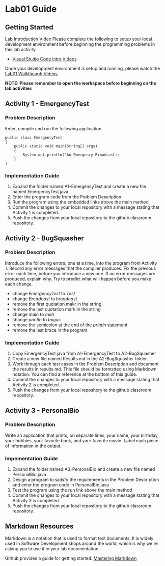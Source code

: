 # Lab01 Guide
## Getting Started
[Lab Introduction Video](https://youtu.be/K42U3bV7bMk)
Please complete the following to setup your local development environment before beginning the programming problems in this lab activity.  
- [Visual Studio Code Intro Videos](https://code.visualstudio.com/docs/getstarted/introvideos)

Once your development environment is setup and running, please watch the [Lab01 Walkthough Videos](https://www.youtube.com/playlist?list=PLbxWwkW_BhyBD7Zj-so2hkS6aB6EgRIpf).  

**NOTE: Please remember to open the workspace before beginning on the lab activities**  

## Activity 1 - EmergencyTest
### Problem Description
Enter, compile and run the following application.  

    public class EmergencyTest
    {  
        public static void main(String[] args)
        {
            System.out.println("An Emergency Broadcast);
        }
    }  


### Implementation Guide
1. Expand the folder named A1-EmergencyTest and create a new file named EmergencyTest.java
2. Enter the program code from the Problem Description
3. Run the program using the embedded links above the main method
4. Commit the changes to your local repository with a message stating that Activity 1 is completed.
5. Push the changes from your local repository to the github classroom repository.


## Activity 2 - BugSquasher
### Problem Description
Introduce the following errors, one at a time, into the program from Activity 1.  Record any error messages that the compiler produces.  Fix the previous error each time, before you introduce a new one.  If no error messages are produced, explain why.  Try to predict what will happen before you make each change.
- change *EmergencyTest* to *Test*
- change *Broadcast* to *broadcast*
- remove the first quotation makr in the string
- remove the last quotation mark in the string
- change *main* to *man*
- change *println* to *bogus*
- remove the semicolon at the end of the *println* statement
- remove the last brace in the program
### Implementation Guide
1. Copy EmergencyTest.java from A1-EmergencyTest to A2-BugSquasher
2. Create a new file named Results.md in the A2-BugSquasher folder.
3. Work through each test cases in the Problem Description and document the results in results.md.  This file should be formatted using Markdown notation. You can find a reference at the bottom of this guide.
4. Commit the changes to your local repository with a message stating that Activity 2 is completed.
5. Push the changes from your local repository to the github classroom repository.

## Activity 3 - PersonalBio
### Problem Description
Write an application that prints, on separate lines, your name, your birthday, your hobbies, your favorite book, and your favorite movie.  Label each piece of information in the output.
### Impementation Guide
1. Expand the folder named A3-PersonalBio and create a new file named PersonalBio.java
2. Design a program to satisfy the requirements in the Problem Description and enter the program code in PersonalBio.java
3. Test the program using the run link above the main method
4. Commit the changes to your local repository with a message stating that Activity 3 is completed.
5. Push the changes from your local repository to the github classroom repository.  

## Markdown Resources
Markdown is a notation that is used to format text documents.  It is widely used in Software Development shops around the world, which is why we're asking you to use it in your lab documentation.  

Github provides a guide for getting started:  [Mastering Markdown](https://guides.github.com/features/mastering-markdown/)
